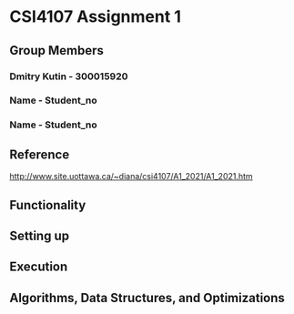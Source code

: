 # CSI4107 Assignment 1

## Group Members

### Dmitry Kutin - 300015920
### Name - Student_no
### Name - Student_no

## Reference

http://www.site.uottawa.ca/~diana/csi4107/A1_2021/A1_2021.htm

## Functionality

## Setting up

## Execution

## Algorithms, Data Structures, and Optimizations
